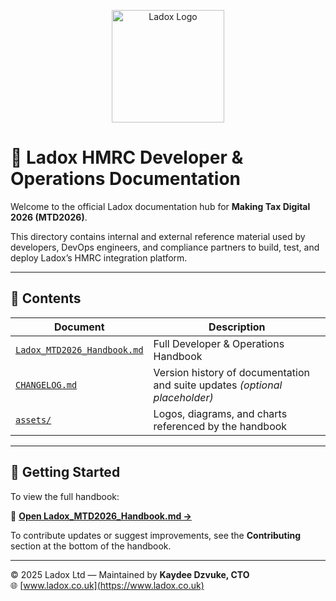 <p align="center">
  <img src="assets/Purple.png" alt="Ladox Logo" width="180">
</p>

# 🧾 Ladox HMRC Developer & Operations Documentation

Welcome to the official Ladox documentation hub for **Making Tax Digital 2026 (MTD2026)**.

This directory contains internal and external reference material used by developers, DevOps engineers, and compliance partners to build, test, and deploy Ladox’s HMRC integration platform.

---

## 📂 Contents

| Document | Description |
|-----------|-------------|
| [`Ladox_MTD2026_Handbook.md`](./Ladox_MTD2026_Handbook.md) | Full Developer & Operations Handbook |
| [`CHANGELOG.md`](./CHANGELOG.md) | Version history of documentation and suite updates *(optional placeholder)* |
| [`assets/`](./assets/) | Logos, diagrams, and charts referenced by the handbook |

---

## 🧩 Getting Started

To view the full handbook:

📖 **[Open Ladox_MTD2026_Handbook.md →](./Ladox_MTD2026_Handbook.md)**

To contribute updates or suggest improvements, see the **Contributing** section at the bottom of the handbook.

---

© 2025 Ladox Ltd — Maintained by **Kaydee Dzvuke, CTO**  
🌐 [www.ladox.co.uk](https://www.ladox.co.uk)

